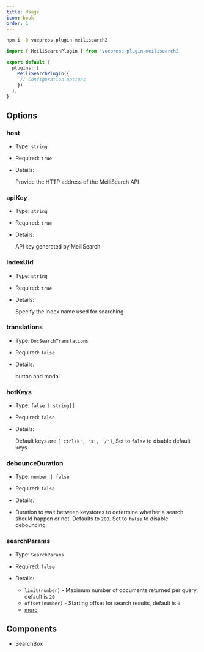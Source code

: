 ```yaml
---
title: Usage
icon: book
order: 1
---
```


```bash
npm i -D vuepress-plugin-meilisearch2
```

```ts
import { MeiliSearchPlugin } from 'vuepress-plugin-meilisearch2'

export default {
  plugins: [
    MeiliSearchPlugin({
     // Configuration options
    })
  ],
}
```

## Options

### host

- Type: `string`

- Required: `true`

- Details:

  Provide the HTTP address of the MeiliSearch API

### apiKey

- Type: `string`

- Required: `true`

- Details:

  API key generated by MeiliSearch

### indexUid

- Type: `string`

- Required: `true`

- Details:

  Specify the index name used for searching

### translations

- Type: `DocSearchTranslations`

- Required: `false`

- Details:
  
  button and modal

### hotKeys

- Type: `false | string[]`

- Required: `false`

- Details:

  Default keys are `['ctrl+k', 's', '/']`, Set to `false` to disable default keys.

### debounceDuration

- Type: `number | false`

- Required: `false`

- Details:

- Duration to wait between keystores to determine whether a search should happen or not. Defaults to `200`. Set to `false` to disable debouncing.

### searchParams

- Type: `SearchParams`

- Required: `false`

- Details:

  - `limit(number)` - Maximum number of documents returned per query, default is `20`
  - `offset(number)` - Starting offset for search results, default is `0`
  - [more](https://www.meilisearch.com/docs/reference/api/search#search-parameters)

## Components

- SearchBox

